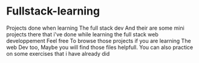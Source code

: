 # Fullstack-learning
Projects done when learning The full stack dev
And their are some mini projects there that i've done while learning the full stack web developpement
Feel free To browse those projects if you are learning The web Dev too, Maybe you will find those files helpfull.
You can also practice on some exercises that i have already did
